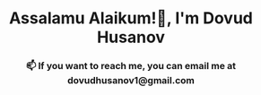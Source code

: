 <h1 align="center">Assalamu Alaikum!👋, I'm Dovud Husanov</h1>
<h3 align="center">📫 If you want to reach me, you can email me at dovudhusanov1@gmail.com</h3>

